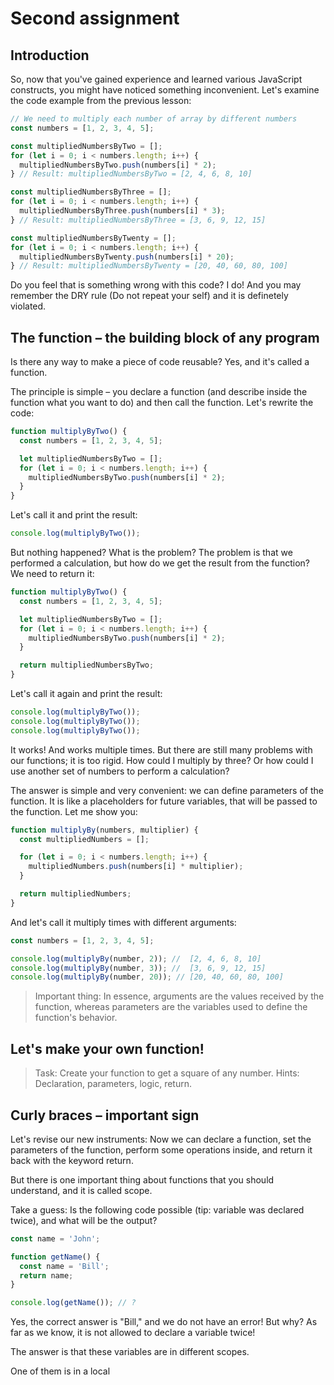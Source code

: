 # Second assignment

## Introduction
So, now that you've gained experience and learned various JavaScript constructs, you might have noticed something inconvenient. Let's examine the code example from the previous lesson:

``` js
// We need to multiply each number of array by different numbers
const numbers = [1, 2, 3, 4, 5];

const multipliedNumbersByTwo = [];
for (let i = 0; i < numbers.length; i++) {
  multipliedNumbersByTwo.push(numbers[i] * 2);
} // Result: multipliedNumbersByTwo = [2, 4, 6, 8, 10]

const multipliedNumbersByThree = [];
for (let i = 0; i < numbers.length; i++) {
  multipliedNumbersByThree.push(numbers[i] * 3);
} // Result: multipliedNumbersByThree = [3, 6, 9, 12, 15]

const multipliedNumbersByTwenty = [];
for (let i = 0; i < numbers.length; i++) {
  multipliedNumbersByTwenty.push(numbers[i] * 20);
} // Result: multipliedNumbersByTwenty = [20, 40, 60, 80, 100]
```

Do you feel that is something wrong with this code? I do! And you may remember the DRY rule (Do not repeat your self) and it is definetely violated. 

## The function – the building block of any program
Is there any way to make a piece of code reusable? Yes, and it's called a function.

The principle is simple – you declare a function (and describe inside the function what you want to do) and then call the function. Let's rewrite the code:

``` js
function multiplyByTwo() {
  const numbers = [1, 2, 3, 4, 5];

  let multipliedNumbersByTwo = [];
  for (let i = 0; i < numbers.length; i++) {
    multipliedNumbersByTwo.push(numbers[i] * 2);
  }
}
```

Let's call it and print the result:
``` js
console.log(multiplyByTwo());
```

But nothing happened? What is the problem? The problem is that we performed a calculation, but how do we get the result from the function? We need to return it:

``` js
function multiplyByTwo() {
  const numbers = [1, 2, 3, 4, 5];

  let multipliedNumbersByTwo = [];
  for (let i = 0; i < numbers.length; i++) {
    multipliedNumbersByTwo.push(numbers[i] * 2);
  }

  return multipliedNumbersByTwo;
}
```

Let's call it again and print the result:
``` js
console.log(multiplyByTwo());
console.log(multiplyByTwo());
console.log(multiplyByTwo());
```

It works! And works multiple times. But there are still many problems with our functions; it is too rigid. How could I multiply by three? Or how could I use another set of numbers to perform a calculation?

The answer is simple and very convenient: we can define parameters of the function. It is like a placeholders for future variables, that will be passed to the function. Let me show you:

``` js
function multiplyBy(numbers, multiplier) {
  const multipliedNumbers = [];

  for (let i = 0; i < numbers.length; i++) {
    multipliedNumbers.push(numbers[i] * multiplier);
  }

  return multipliedNumbers;
}
```

And let's call it multiply times with different arguments:

``` js
const numbers = [1, 2, 3, 4, 5];

console.log(multiplyBy(number, 2)); //  [2, 4, 6, 8, 10]
console.log(multiplyBy(number, 3)); //  [3, 6, 9, 12, 15]
console.log(multiplyBy(number, 20)); // [20, 40, 60, 80, 100]
```

> Important thing: In essence, arguments are the values received by the function, whereas parameters are the variables used to define the function's behavior.

## Let's make your own function!

> Task: Create your function to get a square of any number. Hints: Declaration, parameters, logic, return.

## Curly braces – important sign
Let's revise our new instruments: Now we can declare a function, set the parameters of the function, perform some operations inside, and return it back with the keyword return.

But there is one important thing about functions that you should understand, and it is called scope.

Take a guess: Is the following code possible (tip: variable was declared twice), and what will be the output?
``` js
const name = 'John';

function getName() {
  const name = 'Bill';
  return name;
}

console.log(getName()); // ?
```

Yes, the correct answer is "Bill," and we do not have an error! But why? As far as we know, it is not allowed to declare a variable twice!

The answer is that these variables are in different scopes.

One of them is in a local